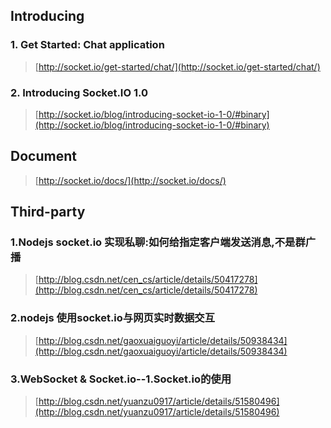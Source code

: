 ## Introducing

### 1. Get Started: Chat application
> [http://socket.io/get-started/chat/](http://socket.io/get-started/chat/)

### 2. Introducing Socket.IO 1.0
> [http://socket.io/blog/introducing-socket-io-1-0/#binary](http://socket.io/blog/introducing-socket-io-1-0/#binary)

## Document
> [http://socket.io/docs/](http://socket.io/docs/)

## Third-party

### 1.Nodejs socket.io 实现私聊:如何给指定客户端发送消息,不是群广播
> [http://blog.csdn.net/cen_cs/article/details/50417278](http://blog.csdn.net/cen_cs/article/details/50417278)

### 2.nodejs 使用socket.io与网页实时数据交互
> [http://blog.csdn.net/gaoxuaiguoyi/article/details/50938434](http://blog.csdn.net/gaoxuaiguoyi/article/details/50938434)

### 3.WebSocket & Socket.io--1.Socket.io的使用
> [http://blog.csdn.net/yuanzu0917/article/details/51580496](http://blog.csdn.net/yuanzu0917/article/details/51580496)